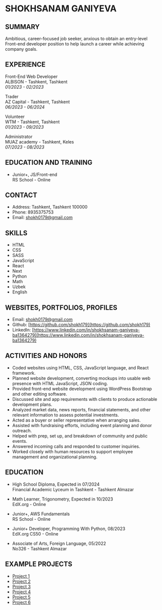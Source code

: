 # SHOKHSANAM GANIYEVA

## SUMMARY
Ambitious, career-focused job seeker, anxious to obtain an entry-level Front-end developer position to help launch a career while achieving company goals.

## EXPERIENCE

Front-End Web Developer  
ALBISON - Tashkent, Tashkent  
*01/2023 - 02/2023*

Trader  
AZ Capital - Tashkent, Tashkent  
*06/2023 - 06/2024*

Volunteer  
WTM - Tashkent, Tashkent  
*01/2023 - 09/2023*

Administrator  
MUAZ academy - Tashkent, Keles  
*07/2023 - 08/2023*

## EDUCATION AND TRAINING

- Junior+, JS/Front-end  
  RS School - Online

## CONTACT

- Address: Tashkent, Tashkent 100000
- Phone: 8935375753
- Email: shokh0179@gmail.com

## SKILLS

- HTML
- CSS
- SASS
- JavaScript
- React
- Next
- Python
- Math
- Uzbek
- English

## WEBSITES, PORTFOLIOS, PROFILES

- Email: shokh0179@gmail.com
- Github: [https://github.com/shokh179](https://github.com/shokh179)
- LinkedIn: [https://www.linkedin.com/in/shokhsanam-ganiyeva-ba1364279](https://www.linkedin.com/in/shokhsanam-ganiyeva-ba1364279)

## ACTIVITIES AND HONORS

- Coded websites using HTML, CSS, JavaScript language, and React framework.
- Planned website development, converting mockups into usable web presence with HTML JavaScript, JSON coding.
- Provided front-end website development using WordPress Bootstrap and other editing software.
- Discussed site and app requirements with clients to produce actionable development plans.
- Analyzed market data, news reports, financial statements, and other relevant information to assess potential investments.
- Acted as a buyer or seller representative when arranging sales.
- Assisted with fundraising efforts, including event planning and donor outreach.
- Helped with prep, set up, and breakdown of community and public events.
- Answered incoming calls and responded to customer inquiries.
- Worked closely with human resources to support employee management and organizational planning.

## EDUCATION

- High School Diploma, Expected in 07/2024  
  Financial Academic Lyceum in Tashkent - Tashkent Almazar

- Math Learner, Trigonometry, Expected in 10/2023  
  EdX.org - Online

- Junior+, AWS Fundamentals  
  RS School - Online

- Junior+ Developer, Programming With Python, 08/2023  
  EdX.org CS50 - Online

- Associate of Arts, Foreign Language, 05/2022  
  No326 - Tashkent Almazar

## EXAMPLE PROJECTS

- [Project 1](https://gentle-snickerdoodle-e8e5cb.netlify.app/)
- [Project 2](https://harmonious-stardust-0ae218.netlify.app/)
- [Project 3](https://neon-entremet-4fc5eb.netlify.app/)
- [Project 4](https://stunning-gumption-a78afa.netlify.app/)
- [Project 5](https://silly-yeot-ae4555.netlify.app/)
- [Project 6](https://cheerful-cascaron-2a21a2.netlify.app/)
